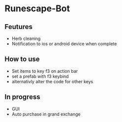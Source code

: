 # Runescape-Bot

## Feutures
- Herb cleaning
- Notification to ios or android device when complete

## How to use
- Set items to key f3 on action bar
- set a prefab with f3 keybind
- alternativly alter the code for other keys

## In progress
- GUI
- Auto purchase in grand exchange
